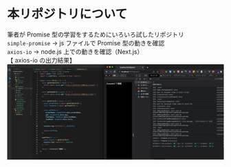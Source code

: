 # 本リポジトリについて

筆者が Promise 型の学習をするためにいろいろ試したリポジトリ<br>
`simple-promise` → js ファイルで Promise 型の動きを確認<br>
`axios-io` → node.js 上での動きを確認（Next.js）<br>
【 axios-io の出力結果】
![axios-io 出力結果](./axios-io-result.png)
